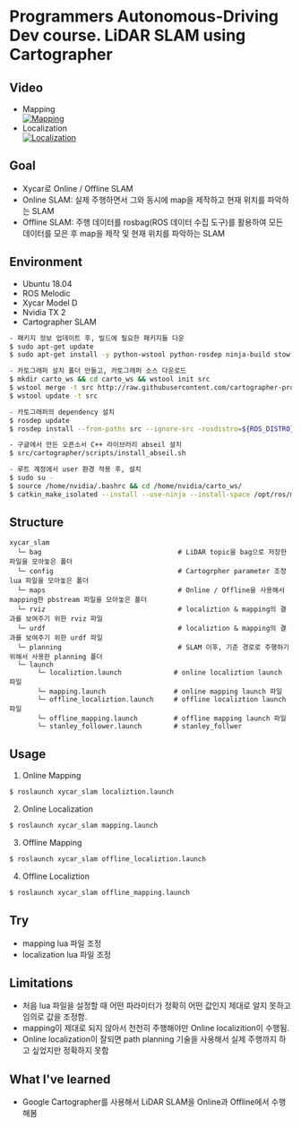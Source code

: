 # Programmers Autonomous-Driving Dev course. LiDAR SLAM using Cartographer

## Video
- Mapping  
[![Mapping](https://img.youtube.com/vi/aeOpy2w_yeo/0.jpg)](https://youtu.be/aeOpy2w_yeo) 
- Localization  
[![Localization](https://img.youtube.com/vi/kGeYPDi1b3U/0.jpg)](https://youtu.be/kGeYPDi1b3U) 

## Goal
- Xycar로 Online / Offline SLAM
- Online SLAM: 실제 주행하면서 그와 동시에 map을 제작하고 현재 위치를 파악하는 SLAM
- Offline SLAM: 주행 데이터를 rosbag(ROS 데이터 수집 도구)를 활용하여 모든 데이터를 모은 후 map을 제작 및 현재 위치를 파악하는 SLAM

## Environment
- Ubuntu 18.04
- ROS Melodic
- Xycar Model D
- Nvidia TX 2
- Cartographer SLAM
~~~bash
- 패키지 정보 업데이트 후, 빌드에 필요한 패키지들 다운
$ sudo apt-get update
$ sudo apt-get install -y python-wstool python-rosdep ninja-build stow

- 카토그래퍼 설치 폴더 만들고, 카토그래퍼 소스 다운로드
$ mkdir carto_ws && cd carto_ws && wstool init src
$ wstool merge -t src http://raw.githubusercontent.com/cartographer-project/cartographer_Ros/master/cartographer_ros.rosinstall
$ wstool update -t src

- 카토그래퍼의 dependency 설치
$ rosdep update
$ rosdep install --from-paths src --ignore-src -rosdistro=${ROS_DISTRO} -y

- 구글에서 만든 오픈소서 C++ 라이브러리 abseil 설치
$ src/cartographer/scripts/install_abseil.sh

- 루트 계정에서 user 환경 적용 후, 설치
$ sudo su -
$ source /home/nvidia/.bashrc && cd /home/nvidia/carto_ws/
$ catkin_make_isolated --install --use-ninja --install-space /opt/ros/melodic/
~~~

## Structure
~~~
xycar_slam
  └─ bag                                  # LiDAR topic을 bag으로 저장한 파일을 모아놓은 폴더
  └─ config                               # Cartogrpher parameter 조정 lua 파일을 모아놓은 폴더
  └─ maps                                 # Online / Offline을 사용해서 mapping한 pbstream 파일을 모아놓은 폴더
  └─ rviz                                 # localiztion & mapping의 결과를 보여주기 위한 rviz 파일
  └─ urdf                                 # localiztion & mapping의 결과를 보여주기 위한 urdf 파일
  └─ planning                             # SLAM 이후, 기준 경로로 주행하기 위해서 사용한 planning 폴더
  └─ launch
       └─ localiztion.launch             # online localiztion launch 파일
       └─ mapping.launch                 # online mapping launch 파일
       └─ offline_localiztion.launch     # offline localiztion launch 파일
       └─ offline_mapping.launch         # offline mapping launch 파일
       └─ stanley_follower.launch        # stanley_follwer 

~~~

## Usage
1. Online Mapping
~~~bash
$ roslaunch xycar_slam localiztion.launch
~~~

2. Online Localization
~~~bash
$ roslaunch xycar_slam mapping.launch
~~~

3. Offline Mapping
~~~bash
$ roslaunch xycar_slam offline_localiztion.launch
~~~

4. Offline Localiztion
~~~bash
$ roslaunch xycar_slam offline_mapping.launch
~~~

## Try
- mapping lua 파일 조정
- localization lua 파일 조정


## Limitations
- 처음 lua 파일을 설정할 때 어떤 파라미터가 정확히 어떤 값인지 제대로 알지 못하고 임의로 값을 조정함.
- mapping이 제대로 되지 않아서 천천히 주행해야만 Online localizition이 수행됨.
- Online localization이 잘되면 path planning 기술을 사용해서 실제 주행까지 하고 싶었지만 정확하지 못함

## What I've learned
- Google Cartographer를 사용해서 LiDAR SLAM을 Online과 Offline에서 수행해봄
